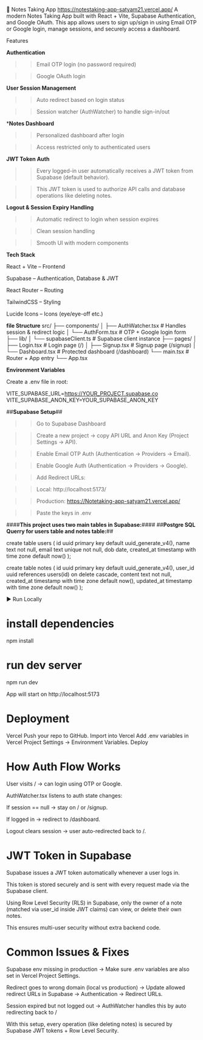 📘 Notes Taking App  https://notestaking-app-satyam21.vercel.app/
A modern Notes Taking App built with React + Vite, Supabase Authentication, and Google OAuth.
This app allows users to sign up/sign in using Email OTP or Google login, manage sessions, and securely access a dashboard.

Features

****Authentication****

>>Email OTP login (no password required)

>>Google OAuth login

****User Session Management****

>>Auto redirect based on login status

>>Session watcher (AuthWatcher) to handle sign-in/out

*****Notes Dashboard****

>>Personalized dashboard after login

>>Access restricted only to authenticated users

****JWT Token Auth****

>>Every logged-in user automatically receives a JWT token from Supabase (default behavior).

>>This JWT token is used to authorize API calls and database operations like deleting notes.

****Logout & Session Expiry Handling****

>>Automatic redirect to login when session expires

>>Clean session handling

>>Smooth UI with modern components


****Tech Stack****

React + Vite
 – Frontend

Supabase
 – Authentication, Database & JWT

React Router
 – Routing

TailwindCSS
 – Styling

Lucide Icons
 – Icons (eye/eye-off etc.)

 **file Structure**
 src/
 ├── components/
 │    ├── AuthWatcher.tsx   # Handles session & redirect logic
 │    └── AuthForm.tsx      # OTP + Google login form
 ├── lib/
 │    └── supabaseClient.ts # Supabase client instance
 ├── pages/
 │    ├── Login.tsx         # Login page (/)
 │    ├── Signup.tsx        # Signup page (/signup)
 │    └── Dashboard.tsx     # Protected dashboard (/dashboard)
 └── main.tsx               # Router + App entry
 └── App.tsx                


****Environment Variables****

Create a .env file in root:

VITE_SUPABASE_URL=https://YOUR_PROJECT.supabase.co
VITE_SUPABASE_ANON_KEY=YOUR_SUPABASE_ANON_KEY

##**Supabase Setup**##

>>Go to Supabase Dashboard

>>Create a new project → copy API URL and Anon Key (Project Settings → API).

>>Enable Email OTP Auth (Authentication → Providers → Email).

>>Enable Google Auth (Authentication → Providers → Google).

>>Add Redirect URLs:

>>Local: http://localhost:5173/

>>Production: https://Notetaking-app-satyam21.vercel.app/

>>Paste the keys in .env

####**This project uses two main tables in Supabase:**####
##**Postgre SQL Querry for users table and notes table:**##

create table users (
  id uuid primary key default uuid_generate_v4(),
  name text not null,
  email text unique not null,
  dob date,
  created_at timestamp with time zone default now()
);

create table notes (
  id uuid primary key default uuid_generate_v4(),
  user_id uuid references users(id) on delete cascade,
  content text not null,
  created_at timestamp with time zone default now(),
  updated_at timestamp with time zone default now()
);

▶️ Run Locally
# install dependencies
npm install

# run dev server
npm run dev

App will start on http://localhost:5173


# **Deployment**
Vercel
Push your repo to GitHub.
Import into Vercel
Add .env variables in Vercel Project Settings → Environment Variables.
Deploy 

# ****How Auth Flow Works****

User visits / → can login using OTP or Google.

AuthWatcher.tsx listens to auth state changes:

If session == null → stay on / or /signup.

If logged in → redirect to /dashboard.

Logout clears session → user auto-redirected back to /.


# **JWT Token in Supabase**

Supabase issues a JWT token automatically whenever a user logs in.

This token is stored securely and is sent with every request made via the Supabase client.

Using Row Level Security (RLS) in Supabase, only the owner of a note (matched via user_id inside JWT claims) can view, or delete their own notes.

This ensures multi-user security without extra backend code.


# ****Common Issues & Fixes****

Supabase env missing in production
→ Make sure .env variables are also set in Vercel Project Settings.

Redirect goes to wrong domain (local vs production)
→ Update allowed redirect URLs in Supabase → Authentication → Redirect URLs.

Session expired but not logged out
→ AuthWatcher handles this by auto redirecting back to /

With this setup, every operation (like deleting notes) is secured by Supabase JWT tokens + Row Level Security.



